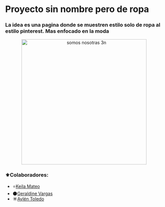 
<h1>Proyecto sin nombre pero de ropa</h1>
<h3>La idea es una pagina donde se muestren estilo solo de ropa al estilo pinterest. Mas enfocado en la moda</h3>
<div align="center">
  <img src="c:\Users\Vane\Downloads\nosotras.jpg.jpeg" alt="somos nosotras 3n" width="400">
</div>

### ⚜️Colaboradores:
* ⭐[Keila Mateo](https://github.com/keilaNerea06)
* 🌑[Geraldine Vargas](https://github.com/Gerald-Vargas)
* ☀️[Aylén Toledo](https://github.com/Aylen-xd)
